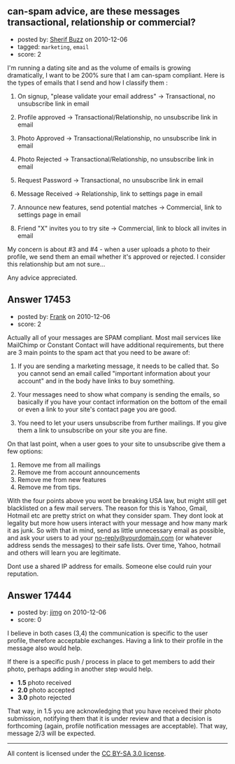 ## can-spam advice, are these messages transactional, relationship or commercial?

- posted by: [Sherif Buzz](https://stackexchange.com/users/-1/4592-sherif-buzz) on 2010-12-06
- tagged: `marketing`, `email`
- score: 2

I'm running a dating site and as the volume of emails is growing dramatically, I want to be 200% sure that I am can-spam compliant. Here is the types of emails that I send and how I classify them :

1. On signup, "please validate your email address" -> Transactional, no unsubscribe link  in email
2. Profile approved -> Transactional/Relationship, no unsubscribe link in email
3. Photo Approved -> Transactional/Relationship, no unsubscribe link in email
4. Photo Rejected -> Transactional/Relationship, no unsubscribe link in email
5. Request Password -> Transactional, no unsubscribe link in email

6. Message Received -> Relationship, link to settings page in email

7. Announce new features, send potential matches -> Commercial, link to settings page in email

8. Friend "X" invites you to try site -> Commercial, link to block all invites in email

My concern is about #3 and #4 - when a user uploads a photo to their profile, we send them an email whether it's approved or rejected. I consider this relationship but am not  sure...

Any advice appreciated.




## Answer 17453

- posted by: [Frank](https://stackexchange.com/users/-1/4858-frank) on 2010-12-06
- score: 2

Actually all of your messages are SPAM compliant.  Most mail services like MailChimp or Constant Contact will have additional requirements, but there are 3 main points to the spam act that you need to be aware of:

1. If you are sending a marketing message, it needs to be called that.  So you cannot send an email called "important information about your account" and in the body have links to buy something.

2. Your messages need to show what company is sending the emails, so basically if you have your contact information on the bottom of the email or even a link to your site's contact page you are good.

3. You need to let your users unsubscribe from further mailings.  If you give them a link to unsubscribe on your site you are fine.


On that last point, when a user goes to your site to unsubscribe give them a few options:
1. Remove me from all mailings
2. Remove me from account announcements
3. Remove me from new features 
4. Remove me from tips.



With the four points above you wont be breaking USA law, but might still get blacklisted on a few mail servers.  The reason for this is Yahoo, Gmail, Hotmail etc are pretty strict on what they consider spam.  They dont look at legality but more how users interact with your message and how many mark it as junk.  So with that in mind, send as little unnecessary email as possible, and ask your users to ad your no-reply@yourdomain.com (or whatever address sends the messages) to their safe lists.   Over time, Yahoo, hotmail and others will learn you are legitimate.

Dont use a shared IP address for emails.  Someone else could ruin your reputation. 




## Answer 17444

- posted by: [jimg](https://stackexchange.com/users/-1/2380-jimg) on 2010-12-06
- score: 0

I believe in both cases (3,4) the communication is specific to the user profile, therefore acceptable exchanges.  Having a link to their profile in the message also would help.

If there is a specific push / process in place to get members to add their photo, perhaps adding in another step would help.

 - **1.5** photo received
 - **2.0** photo accepted
 - **3.0** photo rejected

That way, in 1.5 you are acknowledging that you have received their photo submission, notifying them that it is under review and that a decision is forthcoming (again, profile notification messages are acceptable).  That way, message 2/3 will be expected.





---

All content is licensed under the [CC BY-SA 3.0 license](https://creativecommons.org/licenses/by-sa/3.0/).
